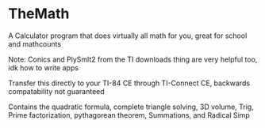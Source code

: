 # TheMath
A Calculator program that does virtually all math for you, great for school and mathcounts

Note: Conics and PlySmlt2 from the TI downloads thing are very helpful too, idk how to write apps

Transfer this directly to your TI-84 CE through TI-Connect CE, backwards compatability not guaranteed

Contains the quadratic formula, complete triangle solving, 3D volume, Trig, Prime factorization, pythagorean theorem, Summations, and Radical Simp
